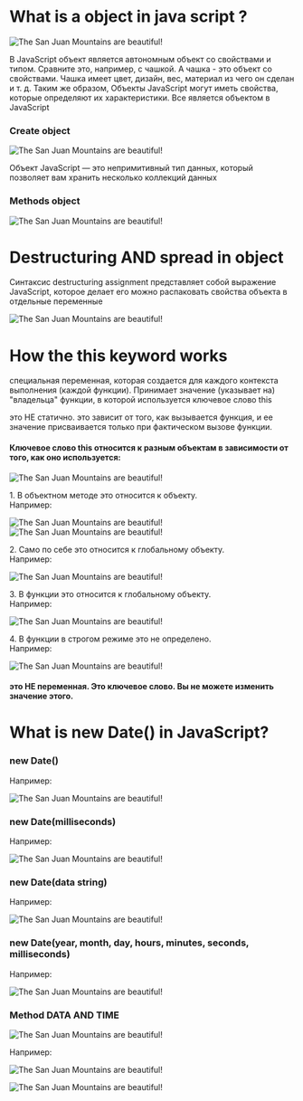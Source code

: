 # What is a object in java script ?
![The San Juan Mountains are beautiful!](/img/obj%20(1).png "San Juan Mountains") <br>
<p>В JavaScript объект является автономным
объект со свойствами и типом.
Сравните это, например, с чашкой. А
чашка - это объект со свойствами. Чашка
имеет цвет, дизайн, вес, материал
из чего он сделан и т. д. Таким же образом,
Объекты JavaScript могут иметь свойства,
которые определяют их характеристики.
Все является объектом в JavaScript
</p>

### Create object
![The San Juan Mountains are beautiful!](/img/obj%20(2).png "San Juan Mountains") <br>
<p>
Объект JavaScript — это непримитивный тип данных, который позволяет вам
хранить несколько коллекций данных</p>

### Methods object
![The San Juan Mountains are beautiful!](/img/obj%20(3).png "San Juan Mountains") <br>

# Destructuring AND spread in object
<p>
Синтаксис destructuring assignment  представляет собой выражение JavaScript, которое делает его
можно распаковать свойства объекта в отдельные переменные
</p>

![The San Juan Mountains are beautiful!](/img/obj%20(4).png "San Juan Mountains") <br>

# How the this keyword works

<p>
специальная переменная, которая создается для каждого контекста выполнения (каждой функции). Принимает значение (указывает на) "владельца" функции, в которой используется ключевое слово this</p>

<p>
это НЕ статично. это зависит от того, как вызывается функция, и ее значение присваивается только при фактическом вызове функции.</p>

#### Ключевое слово this относится к разным объектам в зависимости от того, как оно используется:

![The San Juan Mountains are beautiful!](/img/obj%20(5).png "San Juan Mountains") <br>

<p>1. 
В объектном методе это относится к объекту. <br>
Например: <br>

![The San Juan Mountains are beautiful!](/img/obj%20(7).png "San Juan Mountains") <br>
![The San Juan Mountains are beautiful!](/img/obj%20(8).png "San Juan Mountains") <br></p>
</p>
<p>2. 
Само по себе это относится к глобальному объекту.<br>
Например: <br>

![The San Juan Mountains are beautiful!](/img/obj%20(6).png "San Juan Mountains") <br></p>
<p>3. 
В функции это относится к глобальному объекту.<br>
Например: <br>

![The San Juan Mountains are beautiful!](/img/obj%20(9).png "San Juan Mountains") <br></p>
<p>4. 
В функции в строгом режиме это не определено.<br>
Например: <br>

![The San Juan Mountains are beautiful!](/img/obj%20(10).png "San Juan Mountains") <br></p>

#### это НЕ переменная. Это ключевое слово. Вы не можете изменить значение этого.

# What is new Date() in JavaScript?

### new Date()
Например: <br>

![The San Juan Mountains are beautiful!](/img/obj%20(11).png "San Juan Mountains") <br>
### new Date(milliseconds)
Например: <br>

![The San Juan Mountains are beautiful!](/img/obj%20(11).png "San Juan Mountains") <br>
### new Date(data string)
Например: <br>

![The San Juan Mountains are beautiful!](/img/obj%20(12).png "San Juan Mountains") <br>
### new Date(year, month, day, hours, minutes, seconds, milliseconds)
Например: <br>

![The San Juan Mountains are beautiful!](/img/obj%20(13).png "San Juan Mountains") <br>
### Method DATA AND TIME

![The San Juan Mountains are beautiful!](/img/obj%20(14).png "San Juan Mountains") <br>

Например: <br>

![The San Juan Mountains are beautiful!](/img/obj%20(15).png "San Juan Mountains") <br>

![The San Juan Mountains are beautiful!](/img/obj%20(16).png "San Juan Mountains") <br>










